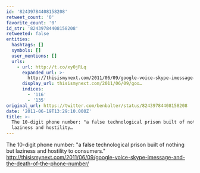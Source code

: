 ```yaml
---
id: '82439784408158208'
retweet_count: '0'
favorite_count: '0'
id_str: '82439784408158208'
retweeted: false
entities:
  hashtags: []
  symbols: []
  user_mentions: []
  urls:
    - url: http://t.co/xy0jRLq
      expanded_url: >-
        http://thisismynext.com/2011/06/09/google-voice-skype-imessage-and-the-death-of-the-phone-number/
      display_url: thisismynext.com/2011/06/09/goo…
      indices:
        - '116'
        - '135'
original_url: https://twitter.com/benbalter/status/82439784408158208
date: '2011-06-19T13:29:10.000Z'
title: >-
  The 10-digit phone number: "a false technological prison built of nothing but
  laziness and hostility…
---
```


The 10-digit phone number: "a false technological prison built of nothing but laziness and hostility to consumers." http://thisismynext.com/2011/06/09/google-voice-skype-imessage-and-the-death-of-the-phone-number/